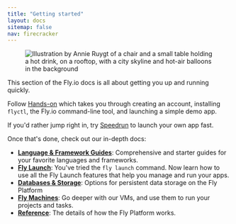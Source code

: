 ```yaml
---
title: "Getting started"
layout: docs
sitemap: false
nav: firecracker
---
```


<figure>
  <img src="/static/images/docs-guide.webp" srcset="/static/images/docs-guide@2x.webp 2x" alt="Illustration by Annie Ruygt of a chair and a small table holding a hot drink, on a rooftop, with a city skyline and hot-air balloons in the background">
</figure>

This section of the Fly.io docs is all about getting you up and running quickly.

Follow [Hands-on](/docs/hands-on/) which takes you through creating an account, installing `flyctl`, the Fly.io command-line tool, and launching a simple demo app.

If you'd rather jump right in, try [Speedrun](/docs/speedrun/) to launch your own app fast.

Once that's done, check out our in-depth docs:

* **[Language & Framework Guides](/docs/languages-and-frameworks/)**: Comprehensive and starter guides for your favorite languages and frameworks.
* **[Fly Launch](/docs/apps)**: You've tried the `fly launch` command. Now learn how to use all the Fly Launch features that help you manage and run your apps.
* **[Databases & Storage](/docs/database-storage-guides/)**: Options for persistent data storage on the Fly Platform
* **[Fly Machines](/docs/machines/)**: Go deeper with our VMs, and use them to run your projects and tasks.
* **[Reference](/docs/reference)**: The details of how the Fly Platform works.
